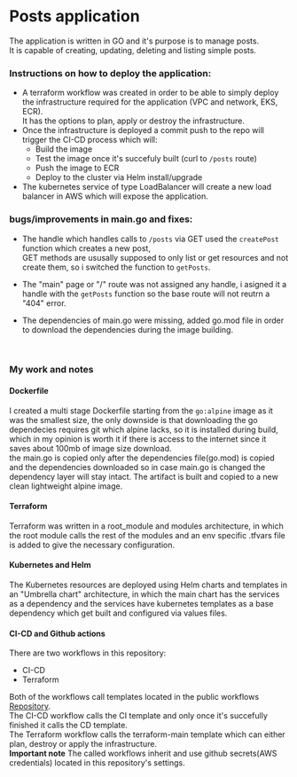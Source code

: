 # Posts application
The application is written in GO and it's purpose is to manage posts. <br> 
It is capable of creating, updating, deleting and listing simple posts.

### Instructions on how to deploy the application:
- A terraform workflow was created in order to be able to simply deploy the infrastructure required for the application (VPC and network, EKS, ECR).<br>
  It has the options to plan, apply or destroy the infrastructure.
- Once the infrastructure is deployed a commit push to the repo will trigger the CI-CD process which will:
  - Build the image
  - Test the image once it's succefuly built (curl to `/posts` route)
  - Push the image to ECR
  - Deploy to the cluster via Helm install/upgrade
- The kubernetes service of type LoadBalancer will create a new load balancer in AWS which will expose the application.
  <br>

### bugs/improvements in main.go and fixes:
- The handle which handles calls to `/posts` via GET used the `createPost` function which creates a new post, <br> 
  GET methods are ususally supposed to only list or get resources and not create them, so i switched the function to `getPosts`.
  
- The "main" page or "/" route was not assigned any handle, i asigned it a handle with the `getPosts` function so the base route will not reutrn a "404" error.
- The dependencies of main.go were missing, added go.mod file in order to download the dependencies during the image building.
<br>

### My work and notes
#### Dockerfile
I created a multi stage Dockerfile starting from the `go:alpine` image as it was the smallest size, the only downside is that downloading the go dependecies requires git which alpine lacks, so it is installed during build, which in my opinion is worth it if there is access to the internet since it saves about 100mb of image size download.<br>
the main.go is copied only after the dependencies file(go.mod) is copied and the dependencies downloaded so in case main.go is changed the dependency layer will stay intact.
The artifact is built and copied to a new clean lightweight alpine image.

#### Terraform
Terraform was written in a root_module and modules architecture, in which the root module calls the rest of the modules and an env specific .tfvars file is added to give the necessary configuration.

#### Kubernetes and Helm
The Kubernetes resources are deployed using Helm charts and templates in an "Umbrella chart" architecture, in which the main chart has the services as a dependency and the services have kubernetes templates as a base dependency which get built and configured via values files.

#### CI-CD and Github actions
There are two workflows in this repository:
  - CI-CD
  - Terraform<br>

Both of the workflows call templates located in the public workflows [Repository](https://github.com/sincros121/y2_devosp_test_templates).<br>
The CI-CD workflow calls the CI template and only once it's succefully finished it calls the CD template.<br>
The Terraform workflow calls the terraform-main template which can either plan, destroy or apply the infrastructure.<br>
**Important note** The called workflows inherit and use github secrets(AWS credentials) located in this repository's settings.
